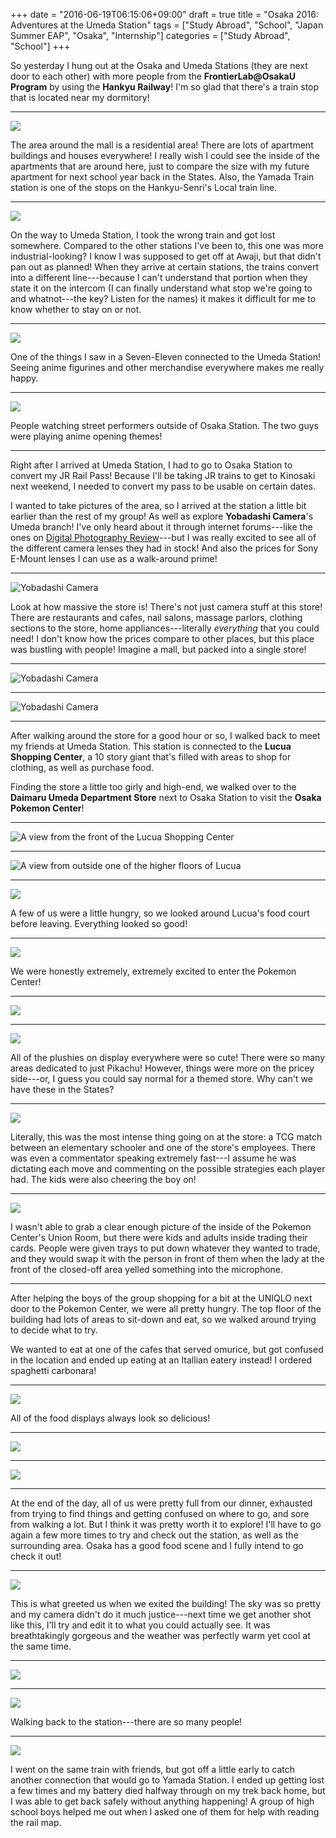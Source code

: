 +++
date = "2016-06-19T06:15:06+09:00"
draft = true
title = "Osaka 2016: Adventures at the Umeda Station"
tags = ["Study Abroad", "School", "Japan Summer EAP", "Osaka", "Internship"]
categories = ["Study Abroad", "School"]
+++

So yesterday I hung out at the Osaka and Umeda Stations (they are next door to each other) with more people from the **FrontierLab@OsakaU Program** by using the **Hankyu Railway**! I'm so glad that there's a train stop that is located near my dormitory! 

---

<img src="/img/japan2016/04_dewmall.JPG" style="max-width: 100%; flexbox;"/>

The area around the mall is a residential area! There are lots of apartment buildings and houses everywhere! I really wish I could see the inside of the apartments that are around here, just to compare the size with my future apartment for next school year back in the States. Also, the Yamada Train station is one of the stops on the Hankyu-Senri's Local train line.

----

<img src="/img/japan2016/04_stationunknown.JPG" style="max-width: 100%; flexbox;"/>

On the way to Umeda Station, I took the wrong train and got lost somewhere. Compared to the other stations I've been to, this one was more industrial-looking? I know I was supposed to get off at Awaji, but that didn't pan out as planned! When they arrive at certain stations, the trains convert into a different line---because I can't understand that portion when they state it on the intercom (I can finally understand what stop we're going to and whatnot---the key? Listen for the names) it makes it difficult for me to know whether to stay on or not.

---

<img src="/img/japan2016/04_eva.JPG" style="max-width: 100%; flexbox;"/>

One of the things I saw in a Seven-Eleven connected to the Umeda Station! Seeing anime figurines and other merchandise everywhere makes me really happy.

---

<img src="/img/japan2016/04_jr.JPG" style="max-width: 100%; flexbox;"/>

People watching street performers outside of Osaka Station. The two guys were playing anime opening themes!

---

Right after I arrived at Umeda Station, I had to go to Osaka Station to convert my JR Rail Pass! Because I'll be taking JR trains to get to Kinosaki next weekend, I needed to convert my pass to be usable on certain dates.

I wanted to take pictures of the area, so I arrived at the station a little bit earlier than the rest of my group! As well as explore **Yobadashi Camera**'s Umeda branch! I've only heard about it through internet forums---like the ones on [Digital Photography Review](http://www.dpreview.com/)---but I was really excited to see all of the different camera lenses they had in stock! And also the prices for Sony E-Mount lenses I can use as a walk-around prime!

---

<img src="/img/japan2016/04_yobadashi.JPG" alt="Yobadashi Camera" style="max-width: 100%; flexbox;"/>

Look at how massive the store is! There's not just camera stuff at this store! There are restaurants and cafes, nail salons, massage parlors, clothing sections to the store, home appliances---literally *everything* that you could need! I don't know how the prices compare to other places, but this place was bustling with people! Imagine a mall, but packed into a single store!

---

<img src="/img/japan2016/04_yoba1.JPG" alt="Yobadashi Camera" style="max-width: 100%; flexbox;"/>

---

<img src="/img/japan2016/04_yoba2.JPG" alt="Yobadashi Camera" style="max-width: 100%; flexbox;"/>

---

After walking around the store for a good hour or so, I walked back to meet my friends at Umeda Station. This station is connected to the **Lucua Shopping Center**, a 10 story giant that's filled with areas to shop for clothing, as well as purchase food. 

Finding the store a little too girly and high-end, we walked over to the **Daimaru Umeda Department Store** next to Osaka Station to visit the **Osaka Pokemon Center**! 

---

<img src="/img/japan2016/04_lucua.JPG" alt="A view from the front of the Lucua Shopping Center" style="max-width: 100%; flexbox;"/>

---

<img src="/img/japan2016/04_lucuatop.JPG" alt="A view from outside one of the higher floors of Lucua" style="max-width: 100%; flexbox;"/>

---

<img src="/img/japan2016/04_lucuafood.JPG" style="max-width: 100%; flexbox;"/>

A few of us were a little hungry, so we looked around Lucua's food court before leaving. Everything looked so good!

--- 

<img src="/img/japan2016/04_pokemoncenter1.JPG" style="max-width: 100%; flexbox;"/>

We were honestly extremely, extremely excited to enter the Pokemon Center!

---

<img src="/img/japan2016/04_pokemoncenter2.JPG" style="max-width: 100%; flexbox;"/>

---

<img src="/img/japan2016/04_pokemoncenter3.JPG" style="max-width: 100%; flexbox;"/>

All of the plushies on display everywhere were so cute! There were so many areas dedicated to just Pikachu! However, things were more on the pricey side---or, I guess you could say normal for a themed store. Why can't we have these in the States?

---

<img src="/img/japan2016/04_pokemoncenter4.JPG" style="max-width: 100%; flexbox;"/>

Literally, this was the most intense thing going on at the store: a TCG match between an elementary schooler and one of the store's employees. There was even a commentator speaking extremely fast---I assume he was dictating each move and commenting on the possible strategies each player had. The kids were also cheering the boy on!

---

<img src="/img/japan2016/04_pokemoncenter5.JPG" style="max-width: 100%; flexbox;"/>

I wasn't able to grab a clear enough picture of the inside of the Pokemon Center's Union Room, but there were kids and adults inside trading their cards. People were given trays to put down whatever they wanted to trade, and they would swap it with the person in front of them when the lady at the front of the closed-off area yelled something into the microphone.

---

After helping the boys of the group shopping for a bit at the UNIQLO next door to the Pokemon Center, we were all pretty hungry. The top floor of the building had lots of areas to sit-down and eat, so we walked around trying to decide what to try.

We wanted to eat at one of the cafes that served omurice, but got confused in the location and ended up eating at an Itallian eatery instead! I ordered spaghetti carbonara!

---

<img src="/img/japan2016/04_deciding1.JPG" style="max-width: 100%; flexbox;"/>

All of the food displays always look so delicious! 

---

<img src="/img/japan2016/04_deciding2.JPG" style="max-width: 100%; flexbox;"/>

---

<img src="/img/japan2016/04_carbonara.JPG" style="max-width: 100%; flexbox;"/>

----

At the end of the day, all of us were pretty full from our dinner, exhausted from trying to find things and getting confused on where to go, and sore from walking a lot. But I think it was pretty worth it to explore! I'll have to go again a few more times to try and check out the station, as well as the surrounding area. Osaka has a good food scene and I fully intend to go check it out!

---

<img src="/img/japan2016/04_sky1.JPG" style="max-width: 100%; flexbox;"/>

This is what greeted us when we exited the building! The sky was so pretty and my camera didn't do it much justice---next time we get another shot like this, I'll try and edit it to what you could actually see. It was breathtakingly gorgeous and the weather was perfectly warm yet cool at the same time.

---

<img src="/img/japan2016/04_sky2.JPG" style="max-width: 100%; max-height: 100%; flexbox; image-orientation: from-image;"/>

---

<img src="/img/japan2016/04_umedanight.JPG" style="max-width: 100%; flexbox;"/>

Walking back to the station---there are so many people!

---

<img src="/img/japan2016/04_judostation.JPG" style="max-width: 100%; flexbox;"/>

I went on the same train with friends, but got off a little early to catch another connection that would go to Yamada Station. I ended up getting lost a few times and my battery died halfway through on my trek back home, but I was able to get back safely without anything happening! A group of high school boys helped me out when I asked one of them for help with reading the rail map.